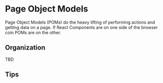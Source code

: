 # Page Object Models

Page Object Models (POMs) do the heavy lifting of performing actions and getting
data on a page. If React Components are on one side of the browser coin POMs are
on the other.

## Organization

TBD

## Tips
